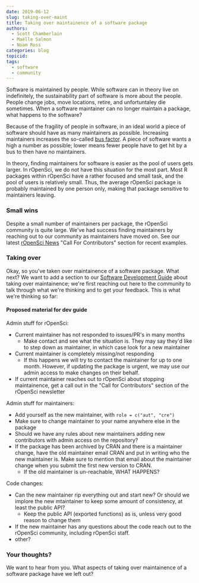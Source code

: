 ```yaml
---
date: 2019-06-12
slug: taking-over-maint
title: Taking over maintainence of a software package
authors:
  - Scott Chamberlain
  - Maëlle Salmon
  - Noam Ross
categories: blog
topicid: 
tags:
  - software
  - community
---
```


Software is maintained by people. While software can in theory live on indefinitely, the sustainability part of software is more about the people. People change jobs, move locations, retire, and unfortuntaley die sometimes. When a software maintainer can no longer maintain a package, what happens to the software?

Because of the fragility of people in software, in an ideal world a piece of software should have as many maintainers as possible. Increasing maintainers increases the so-called [bus factor][bus]. A piece of software wants a high a number as possible; lower means fewer people have to get hit by a bus to then have no maintainers. 

In theory, finding maintainers for software is easier as the pool of users gets larger. In rOpenSci, we do not have this situation for the most part. Most R packages within rOpenSci have a rather focused and small task, and the pool of users is relatively small. Thus, the average rOpenSci package is probably maintained by one person only, making that package sensitive to maintainers leaving.

### Small wins

Despite a small number of maintainers per package, the rOpenSci community is quite large. We've had success finding maintainers by reaching out to our community as maintainers have moved on. See our latest [rOpenSci News](https://news.ropensci.org/2019-05-13/) "Call For Contributors" section for recent examples.

### Taking over

Okay, so you've taken over maintainence of a software package. What next? We want to add a section to our [Software Development Guide][devg] about taking over maintainence; we're first reaching out here to the community to talk through what we're thinking and to get your feedback. This is what we're thinking so far:

#### Proposed material for dev guide

Admin stuff for rOpenSci:

* Current maintainer has not responded to issues/PR's in many months
    * Make contact and see what the situation is. They may say they'd like to step down as maintainer, in which case look for a new maintainer
* Current maintainer is completely missing/not responding
    * If this happens we will try to contact the maintainer for up to one month. However, if updating the package is urgent, we may use our admin access to make changes on their behalf.
* If current maintainer reaches out to rOpenSci about stopping maintainence, get a call out in the "Call for Contributors" section of the rOpenSci newsletter

Admin stuff for maintainers:

* Add yourself as the new maintainer, with `role = c("aut", "cre")`
* Make sure to change maintainer to your name anywhere else in the package
* Should we have any rules about new maintainers adding new contributors with admin access on the repository?
* If the package has been archived by CRAN and there is a maintainer change, have the old maintainer email CRAN and put in writing who the new maintainer is. Make sure to mention that email about the maintainer change when you submit the first new version to CRAN.
    * If the old maintainer is un-reachable, WHAT HAPPENS?

Code changes:

* Can the new maintainer rip everything out and start new? Or should we implore the new mtaintainer to keep some amount of consistency, at least the public API?
    * Keep the public API (exported functions) as is, unless very good reason to change them
* If the new maintainer has any questions about the code reach out to the rOpenSci community, including rOpenSci staff.
* other?

### Your thoughts?

We want to hear from you. What aspects of taking over maintainence of a software package have we left out?







[bus]: https://en.wikipedia.org/wiki/Bus_factor
[devg]: https://ropensci.github.io/dev_guide/
